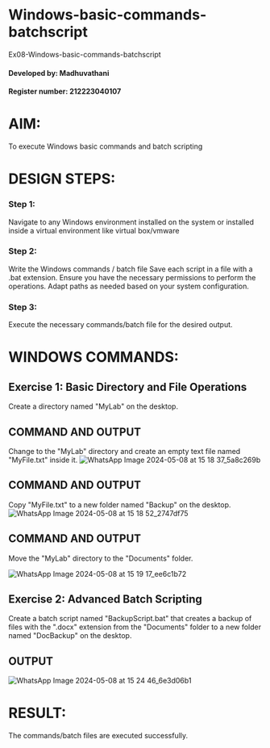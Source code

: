 # Windows-basic-commands-batchscript
Ex08-Windows-basic-commands-batchscript
#### Developed by: Madhuvathani
#### Register number: 212223040107
# AIM:
To execute Windows basic commands and batch scripting

# DESIGN STEPS:

### Step 1:
Navigate to any Windows environment installed on the system or installed inside a virtual environment like virtual box/vmware 
### Step 2:
Write the Windows commands / batch file
Save each script in a file with a .bat extension.
Ensure you have the necessary permissions to perform the operations.
Adapt paths as needed based on your system configuration.
### Step 3:
Execute the necessary commands/batch file for the desired output. 
# WINDOWS COMMANDS:
## Exercise 1: Basic Directory and File Operations
Create a directory named "MyLab" on the desktop.


## COMMAND AND OUTPUT

Change to the "MyLab" directory and create an empty text file named "MyFile.txt" inside it.
![WhatsApp Image 2024-05-08 at 15 18 37_5a8c269b](https://github.com/PremkumarG3/Windows-basic-commands-batchscript/assets/138955646/dbed8939-2126-4e90-ad2d-11ed4157aed2)


## COMMAND AND OUTPUT

Copy "MyFile.txt" to a new folder named "Backup" on the desktop.
![WhatsApp Image 2024-05-08 at 15 18 52_2747df75](https://github.com/PremkumarG3/Windows-basic-commands-batchscript/assets/138955646/682ccf58-3751-4da6-83d1-6aa8a49569c9)

## COMMAND AND OUTPUT

Move the "MyLab" directory to the "Documents" folder.

![WhatsApp Image 2024-05-08 at 15 19 17_ee6c1b72](https://github.com/PremkumarG3/Windows-basic-commands-batchscript/assets/138955646/ad339857-f5f1-4bd9-b63a-50e274bb1204)

## Exercise 2: Advanced Batch Scripting
Create a batch script named "BackupScript.bat" that creates a backup of files with the ".docx" extension from the "Documents" folder to a new folder named "DocBackup" on the desktop.

## OUTPUT


![WhatsApp Image 2024-05-08 at 15 24 46_6e3d06b1](https://github.com/PremkumarG3/Windows-basic-commands-batchscript/assets/138955646/fd731cb4-3749-4569-9a5f-58ff9c536001)

# RESULT:
The commands/batch files are executed successfully.

